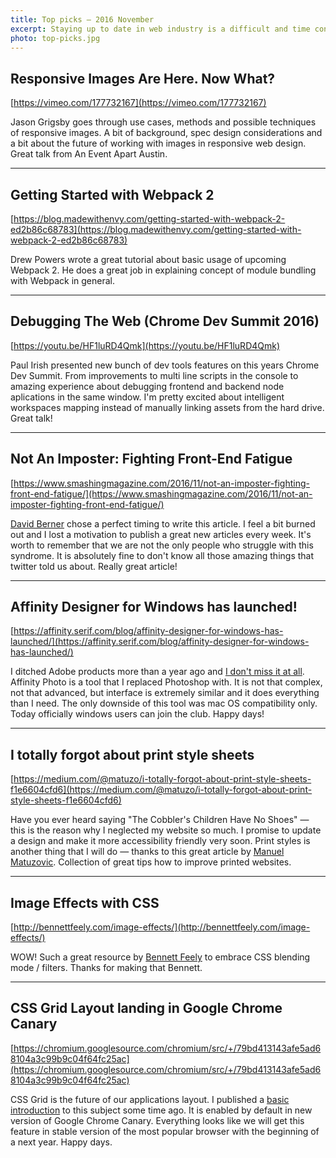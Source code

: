 ```yaml
---
title: Top picks — 2016 November
excerpt: Staying up to date in web industry is a difficult and time consuming task. I would like to share with you my top finds from the past month.
photo: top-picks.jpg
---
```


## Responsive Images Are Here. Now What?

[https://vimeo.com/177732167](https://vimeo.com/177732167)

Jason Grigsby goes through use cases, methods and possible techniques of responsive images. A bit of background, spec design considerations and a bit about the future of working with images in responsive web design. Great talk from An Event Apart Austin.

- - -

## Getting Started with Webpack 2

[https://blog.madewithenvy.com/getting-started-with-webpack-2-ed2b86c68783](https://blog.madewithenvy.com/getting-started-with-webpack-2-ed2b86c68783)

Drew Powers wrote a great tutorial about basic usage of upcoming Webpack 2. He does a great job in explaining concept of module bundling with Webpack in general.

- - -

## Debugging The Web (Chrome Dev Summit 2016)

[https://youtu.be/HF1luRD4Qmk](https://youtu.be/HF1luRD4Qmk)

Paul Irish presented new bunch of dev tools features on this years Chrome Dev Summit. From improvements to multi line scripts in the console to amazing experience about debugging frontend and backend node aplications in the same window. I'm pretty excited about intelligent workspaces mapping instead of manually linking assets from the hard drive. Great talk!

- - -

## Not An Imposter: Fighting Front-End Fatigue

[https://www.smashingmagazine.com/2016/11/not-an-imposter-fighting-front-end-fatigue/](https://www.smashingmagazine.com/2016/11/not-an-imposter-fighting-front-end-fatigue/)

[David Berner](https://twitter.com/DaveOrDead) chose a perfect timing to write this article. I feel a bit burned out and I lost a motivation to publish a great new articles every week. It's worth to remember that we are not the only people who struggle with this syndrome. It is absolutely fine to don't know all those amazing things that twitter told us about. Really great article!

- - -

## Affinity Designer for Windows has launched!

[https://affinity.serif.com/blog/affinity-designer-for-windows-has-launched/](https://affinity.serif.com/blog/affinity-designer-for-windows-has-launched/)

I ditched Adobe products more than a year ago and [I don't miss it at all](https://pawelgrzybek.com/i-wont-miss-you-adobe/). Affinity Photo is a tool that I replaced Photoshop with. It is not that complex, not that advanced, but interface is extremely similar and it does everything than I need. The only downside of this tool was mac OS compatibility only. Today officially windows users can join the club. Happy days!

- - -

## I totally forgot about print style sheets

[https://medium.com/@matuzo/i-totally-forgot-about-print-style-sheets-f1e6604cfd6](https://medium.com/@matuzo/i-totally-forgot-about-print-style-sheets-f1e6604cfd6)

Have you ever heard saying "The Cobbler's Children Have No Shoes" — this is the reason why I neglected my website so much. I promise to update a design and make it more accessibility friendly very soon. Print styles is another thing that I will do — thanks to this great article by [Manuel Matuzovic](https://twitter.com/mmatuzo). Collection of great tips how to improve printed websites.

- - -

## Image Effects with CSS

[http://bennettfeely.com/image-effects/](http://bennettfeely.com/image-effects/)

WOW! Such a great resource by [Bennett Feely](https://twitter.com/bennettfeely) to embrace CSS blending mode / filters. Thanks for making that Bennett.

- - -

## CSS Grid Layout landing in Google Chrome Canary

[https://chromium.googlesource.com/chromium/src/+/79bd413143afe5ad68104a3c99b9c04f64fc25ac](https://chromium.googlesource.com/chromium/src/+/79bd413143afe5ad68104a3c99b9c04f64fc25ac)

CSS Grid is the future of our applications layout. I published a [basic introduction](https://pawelgrzybek.com/lets-get-into-the-basics-of-css-grid-layout-model/) to this subject some time ago. It is enabled by default in new version of Google Chrome Canary. Everything looks like we will get this feature in stable version of the most popular browser with the beginning of a next year. Happy days.
